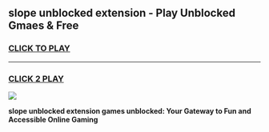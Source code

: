 
## slope unblocked extension - Play Unblocked Gmaes & Free
<h3>
<a href="https://news.freeplayer.one?title=slope_unblocked_extension&ref=16F">CLICK TO PLAY</a></h3>
<hr>

<h3>
<a href="https://news.freeplayer.one?title=slope_unblocked_extension&ref=16F">CLICK 2 PLAY</a>
  
</h3>

<a href="https://news.freeplayer.one?title=slope_unblocked_extension&ref=16F/"><img src="https://clearcache.store/games.png"></a>


**slope unblocked extension games unblocked: Your Gateway to Fun and Accessible Online Gaming**
